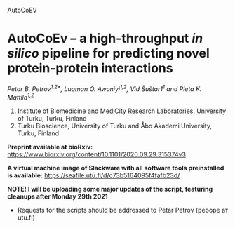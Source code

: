 AutoCoEV

# AutoCoEv – a high-throughput _in silico_ pipeline for predicting novel protein-protein interactions

_Petar B. Petrov<sup>1,2*</sup>, Luqman O. Awoniyi<sup>1,2</sup>, Vid Šuštar1<sup>1</sup> and Pieta K. Mattila<sup>1,2</sup>_

1. Institute of Biomedicine and MediCity Research Laboratories, University of Turku, Turku, Finland
2. Turku Bioscience, University of Turku and Åbo Akademi University, Turku, Finland


**Preprint available at bioRxiv:**
https://www.biorxiv.org/content/10.1101/2020.09.29.315374v3


**A virtual machine image of Slackware with all software tools preinstalled is available:**
https://seafile.utu.fi/d/c73b5164095f4fafb23d/


**NOTE! I will be uploading some major updates of the script, featuring cleanups after Monday 29th 2021**


* Requests for the scripts should be addressed to Petar Petrov (pebope ат utu.fi)
